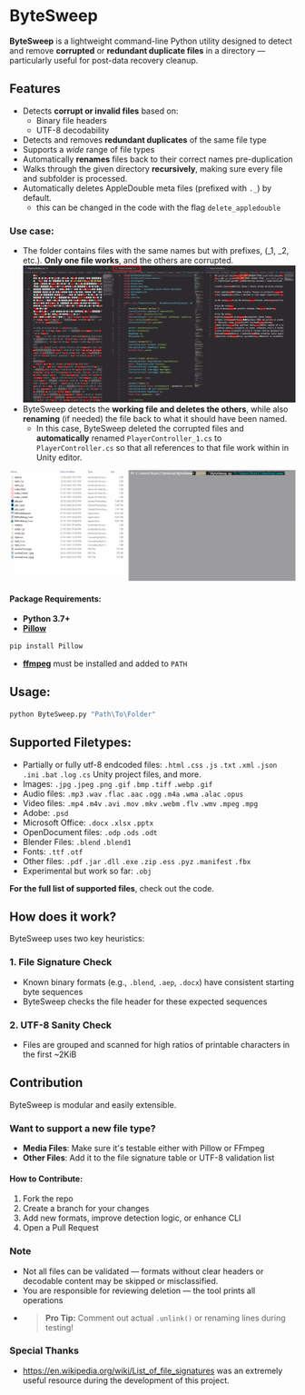 # ByteSweep
**ByteSweep** is a lightweight command-line Python utility designed to detect and remove **corrupted** or **redundant duplicate files** in a directory — particularly useful for post-data recovery cleanup.

## Features
- Detects **corrupt or invalid files** based on:
  - Binary file headers
  - UTF-8 decodability
- Detects and removes **redundant duplicates** of the same file type
- Supports a *wide* range of file types
- Automatically **renames** files back to their correct names pre-duplication
- Walks through the given directory **recursively**, making sure every file and subfolder is processed.
- Automatically deletes AppleDouble meta files (prefixed with `._`) by default.
  - this can be changed in the code with the flag `delete_appledouble`
  
### Use case:
- The folder contains files with the same names but with prefixes, (_1, _2, etc.). **Only one file works**, and the others are corrupted.
![demo image showing 3 copies of corrupted files with only one having valid data](demo.png)
- ByteSweep detects the **working file and deletes the others**, while also **renaming** (if needed) the file back to what it should have been named.
  - In this case, ByteSweep deleted the corrupted files and **automatically** renamed `PlayerController_1.cs` to `PlayerController.cs` so that all references to that file work within in Unity editor.

![gif showcasing the tool](demo.gif)
#### Package Requirements:
- **Python 3.7+**
- **[Pillow](https://pypi.org/project/Pillow/)**
```bash
pip install Pillow
```
- **[ffmpeg](https://www.ffmpeg.org/download.html)** must be installed and added to `PATH`

## Usage:
```bash
python ByteSweep.py "Path\To\Folder"
```

## Supported Filetypes:
- Partially or fully utf-8 endcoded files: `.html` `.css` `.js` `.txt` `.xml` `.json` `.ini` `.bat` `.log` `.cs` Unity project files, and more.
- Images: `.jpg` `.jpeg` `.png` `.gif` `.bmp` `.tiff` `.webp` `.gif`
- Audio files:  `.mp3` `.wav` `.flac` `.aac` `.ogg` `.m4a` `.wma` `.alac` `.opus`
- Video files: `.mp4` `.m4v` `.avi` `.mov` `.mkv` `.webm` `.flv` `.wmv` `.mpeg` `.mpg`
- Adobe: `.psd`
- Microsoft Office: `.docx` `.xlsx` `.pptx`
- OpenDocument files: `.odp` `.ods` `.odt`
- Blender Files: `.blend` `.blend1`
- Fonts: `.ttf` `.otf`
- Other files: `.pdf` `.jar` `.dll` `.exe` `.zip` `.ess` `.pyz` `.manifest` `.fbx`
- Experimental but work so far: `.obj`

**For the full list of supported files**, check out the code.

## How does it work?
ByteSweep uses two key heuristics:
### 1. **File Signature Check**
- Known binary formats (e.g., `.blend`, `.aep`, `.docx`) have consistent starting byte sequences
- ByteSweep checks the file header for these expected sequences
### 2. **UTF-8 Sanity Check**
- Files are grouped and scanned for high ratios of printable characters in the first \~2KiB

## Contribution
ByteSweep is modular and easily extensible.

### Want to support a new file type?
- **Media Files**: Make sure it's testable either with Pillow or FFmpeg
- **Other Files**: Add it to the file signature table or UTF-8 validation list

#### How to Contribute:
1. Fork the repo
2. Create a branch for your changes
3. Add new formats, improve detection logic, or enhance CLI
4. Open a Pull Request

### Note
- Not all files can be validated — formats without clear headers or decodable content may be skipped or misclassified.
- You are responsible for reviewing deletion — the tool prints all operations
- > **Pro Tip:** Comment out actual `.unlink()` or renaming lines during testing!

### Special Thanks
- https://en.wikipedia.org/wiki/List_of_file_signatures was an extremely useful resource during the development of this project.
